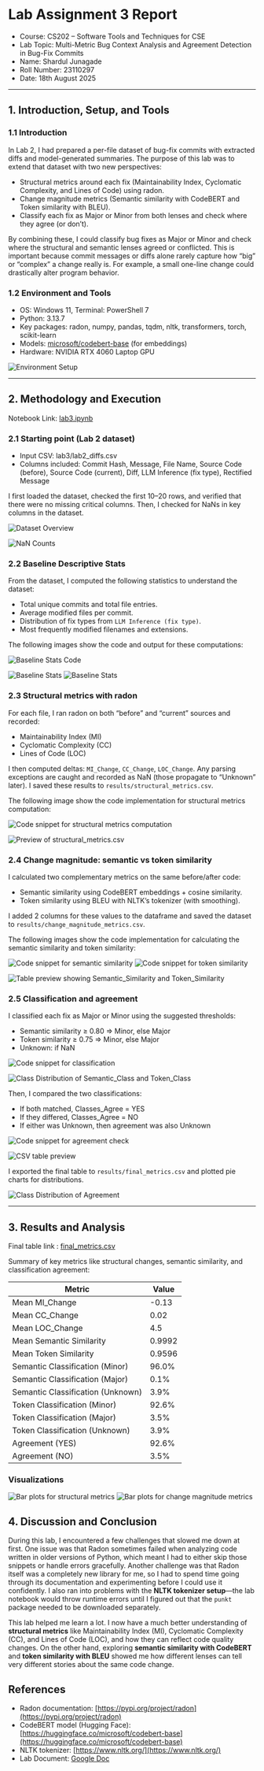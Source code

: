 # Lab Assignment 3 Report

- Course: CS202 – Software Tools and Techniques for CSE
- Lab Topic: Multi-Metric Bug Context Analysis and Agreement Detection in Bug-Fix Commits
- Name: Shardul Junagade
- Roll Number: 23110297
- Date: 18th August 2025

---

## 1. Introduction, Setup, and Tools

### 1.1 Introduction
In Lab 2, I had prepared a per-file dataset of bug-fix commits with extracted diffs and model-generated summaries. The purpose of this lab was to extend that dataset with two new perspectives:

- Structural metrics around each fix (Maintainability Index, Cyclomatic Complexity, and Lines of Code) using radon.
- Change magnitude metrics (Semantic similarity with CodeBERT and Token similarity with BLEU).
- Classify each fix as Major or Minor from both lenses and check where they agree (or don’t).

By combining these, I could classify bug fixes as Major or Minor and check where the structural and semantic lenses agreed or conflicted. This is important because commit messages or diffs alone rarely capture how “big” or “complex” a change really is. For example, a small one-line change could drastically alter program behavior.


### 1.2 Environment and Tools
- OS: Windows 11, Terminal: PowerShell 7
- Python: 3.13.7
- Key packages: radon, numpy, pandas, tqdm, nltk, transformers, torch, scikit-learn
- Models: [microsoft/codebert-base](https://huggingface.co/microsoft/codebert-base) (for embeddings)
- Hardware: NVIDIA RTX 4060 Laptop GPU

![Environment Setup](../images/lab3/1.png)

---

## 2. Methodology and Execution

Notebook Link: [lab3.ipynb](https://github.com/ShardulJunagade/cs202-stt/blob/main/lab3/lab3.ipynb)

### 2.1 Starting point (Lab 2 dataset)

- Input CSV: lab3/lab2_diffs.csv
- Columns included: Commit Hash, Message, File Name, Source Code (before), Source Code (current), Diff, LLM Inference (fix type), Rectified Message

I first loaded the dataset, checked the first 10–20 rows, and verified that there were no missing critical columns. Then, I checked for NaNs in key columns in the dataset.

![Dataset Overview](../images/lab3/2.png)

![NaN Counts](../images/lab3/3.png)



### 2.2 Baseline Descriptive Stats

From the dataset, I computed the following statistics to understand the dataset:
- Total unique commits and total file entries.
- Average modified files per commit.
- Distribution of fix types from `LLM Inference (fix type)`.
- Most frequently modified filenames and extensions.

The following images show the code and output for these computations:

![Baseline Stats Code](../images/lab3/4.png)

![Baseline Stats](../images/lab3/5.png)
![Baseline Stats](../images/lab3/6.png)

### 2.3 Structural metrics with radon
For each file, I ran radon on both “before” and “current” sources and recorded:
- Maintainability Index (MI)
- Cyclomatic Complexity (CC)
- Lines of Code (LOC)

I then computed deltas: `MI_Change`, `CC_Change`, `LOC_Change`. Any parsing exceptions are caught and recorded as NaN (those propagate to “Unknown” later). I saved these results to `results/structural_metrics.csv`.

The following image show the code implementation for structural metrics computation:

![Code snippet for structural metrics computation](../images/lab3/7.png)

![Preview of `structural_metrics.csv`](../images/lab3/8.png)


### 2.4 Change magnitude: semantic vs token similarity

I calculated two complementary metrics on the same before/after code:
- Semantic similarity using CodeBERT embeddings + cosine similarity.
- Token similarity using BLEU with NLTK’s tokenizer (with smoothing).

I added 2 columns for these values to the dataframe and saved the dataset to `results/change_magnitude_metrics.csv`.

The following images show the code implementation for calculating the semantic similarity and token similarity:

![Code snippet for semantic similarity](../images/lab3/9.png)
![Code snippet for token similarity](../images/lab3/10.png)

![Table preview showing `Semantic_Similarity` and `Token_Similarity`](../images/lab3/11.png)


### 2.5 Classification and agreement

I classified each fix as Major or Minor using the suggested thresholds:

- Semantic similarity ≥ 0.80 ⇒ Minor, else Major
- Token similarity ≥ 0.75 ⇒ Minor, else Major
- Unknown: if NaN

![Code snippet for classification](../images/lab3/12.png)

![Class Distribution of Semantic_Class and Token_Class](../images/lab3/13.png)

Then, I compared the two classifications:

- If both matched, Classes_Agree = YES
- If they differed, Classes_Agree = NO
- If either was Unknown, then agreement was also Unknown

![Code snippet for agreement check](../images/lab3/14.png)

![CSV table preview](../images/lab3/16.png)

I exported the final table to `results/final_metrics.csv` and plotted pie charts for distributions.

![Class Distribution of Agreement](../images/lab3/15.png)


---

## 3. Results and Analysis

Final table link : [final_metrics.csv](https://github.com/ShardulJunagade/cs202-stt/blob/main/lab3/results/final_metrics.csv)

Summary of key metrics like structural changes, semantic similarity, and classification agreement:

| Metric | Value |
|--------|-------|
| Mean MI_Change | -0.13 |
| Mean CC_Change | 0.02 |
| Mean LOC_Change | 4.5 |
| Mean Semantic Similarity | 0.9992 |
| Mean Token Similarity | 0.9596 |
| Semantic Classification (Minor) | 96.0% |
| Semantic Classification (Major) | 0.1% |
| Semantic Classification (Unknown) | 3.9% |
| Token Classification (Minor) | 92.6% |
| Token Classification (Major) | 3.5% |
| Token Classification (Unknown) | 3.9% |
| Agreement (YES) | 92.6% |
| Agreement (NO) | 3.5% |


### Visualizations

![Bar plots for structural metrics](../images/lab3/17.png)
![Bar plots for change magnitude metrics](../images/lab3/18.png)



## 4. Discussion and Conclusion

During this lab, I encountered a few challenges that slowed me down at first. One issue was that Radon sometimes failed when analyzing code written in older versions of Python, which meant I had to either skip those snippets or handle errors gracefully. Another challenge was that Radon itself was a completely new library for me, so I had to spend time going through its documentation and experimenting before I could use it confidently. I also ran into problems with the **NLTK tokenizer setup**—the lab notebook would throw runtime errors until I figured out that the `punkt` package needed to be downloaded separately.

This lab helped me learn a lot. I now have a much better understanding of **structural metrics** like Maintainability Index (MI), Cyclomatic Complexity (CC), and Lines of Code (LOC), and how they can reflect code quality changes. On the other hand, exploring **semantic similarity with CodeBERT** and **token similarity with BLEU** showed me how different lenses can tell very different stories about the same code change. 


## References

- Radon documentation: [https://pypi.org/project/radon](https://pypi.org/project/radon)  
- CodeBERT model (Hugging Face): [https://huggingface.co/microsoft/codebert-base](https://huggingface.co/microsoft/codebert-base)  
- NLTK tokenizer: [https://www.nltk.org/](https://www.nltk.org/)  
- Lab Document: [Google Doc](https://drive.google.com/file/d/1erOvLfZuDeQw798jfHmX3t9MtKl8xmsN/view)